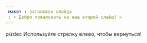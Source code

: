```yaml
---
 макет : заголовок слайда
 : « Добро пожаловать на наш второй слайд! »
---
```

pizdec
Используйте стрелку влево, чтобы вернуться!
